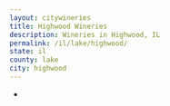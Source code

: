 ```yaml
---
layout: citywineries
title: Highwood Wineries
description: Wineries in Highwood, IL
permalink: /il/lake/highwood/
state: il
county: lake
city: highwood
---
```

-

